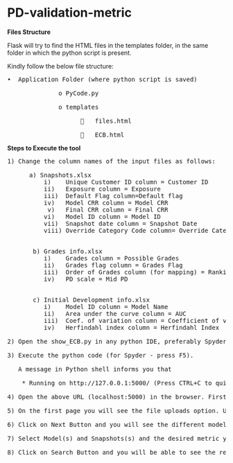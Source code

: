 # PD-validation-metric

**Files Structure**

Flask will try to find the HTML files in the templates folder, in the same folder in which the python script is present.

Kindly follow the below file structure:

<pre>•	Application Folder (where python script is saved)

              o	PyCode.py

              o	templates

                    	files.html

                    	ECB.html</pre>



**Steps to Execute the tool**
<pre>
1) Change the column names of the input files as follows:

      a) Snapshots.xlsx
          i)	Unique Customer ID column = Customer ID
          ii)	Exposure column = Exposure
          iii)	Default Flag column=Default flag
          iv)	Model CRR column = Model CRR
           v)	Final CRR column = Final CRR
          vi)	Model ID column = Model ID
          vii)	Snapshot date column = Snapshot Date
          viii) Override Category Code column= Override Category Code


       b) Grades info.xlsx 
          i)	Grades column = Possible Grades
          ii)	Grades flag column = Grades Flag
          iii)	Order of Grades column (for mapping) = Ranking
          iv)	PD scale = Mid PD

       
       c) Initial Development info.xlsx
          i)	Model ID column = Model Name
          ii)	Area under the curve column = AUC
          iii)	Coef. of variation column = Coefficient of variation
          iv)	Herfindahl index column = Herfindahl Index

2) Open the show_ECB.py in any python IDE, preferably Spyder.

3) Execute the python code (for Spyder - press F5).

   A message in Python shell informs you that

	* Running on http://127.0.0.1:5000/ (Press CTRL+C to quit)

4) Open the above URL (localhost:5000) in the browser. First page of the tool will be displayed on the browser.

5) On the first page you will see the file uploads option. Upload all the files as specified (Files should be in .xlsx format).

6) Click on Next Button and you will see the different models and snapshots on which we can calculate all the metrics.

7) Select Model(s) and Snapshots(s) and the desired metric you want to compute.

8) Click on Search Button and you will be able to see the results as per the selected choices.</pre>
